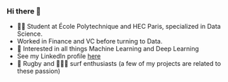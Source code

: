 ### Hi there 👋

- 👨‍🎓 Student at École Polytechnique and HEC Paris, specialized in Data Science. 
-  Worked in Finance and VC before turning to Data. 
- 🤔 Interested in all things Machine Learning and Deep Learning 
- See my LinkedIn profile [here](https://www.linkedin.com/in/martin-quievre/)
- 🏉 Rugby and 🏄🏼‍♂️ surf enthusiasts (a few of my projects are related to these passion) 
